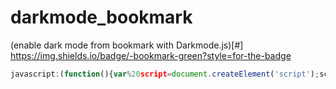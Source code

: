 # darkmode_bookmark
(enable dark mode from bookmark with Darkmode.js)[#]
https://img.shields.io/badge/-bookmark-green?style=for-the-badge
```javascript
javascript:(function(){var%20script=document.createElement('script');script.type='text/javascript';script.src='https://cdn.jsdelivr.net/npm/darkmode-js@1.5.7/lib/darkmode-js.min.js';document.getElementsByTagName('head')[0].appendChild(script);const%20options={label:'🌙'};const%20darkmode=new%20Darkmode(options);darkmode.showWidget();})()
```
